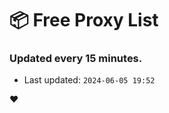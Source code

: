 # :package: Free Proxy List
### Updated every 15 minutes.

- Last updated: `2024-06-05 19:52`

:heart:

